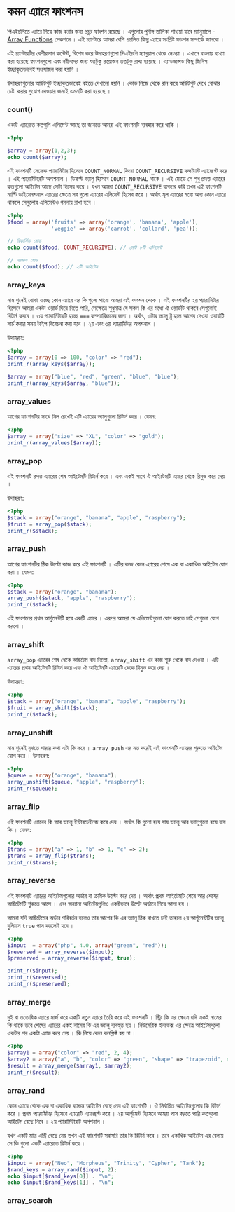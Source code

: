 # কমন এ্যারে ফাংশনস

পিএইচপিতে এ্যারে নিয়ে কাজ করার জন্য প্রচুর ফাংশন রয়েছে । এগুলোর পূর্নাঙ্গ তালিকা পাওয়া যাবে ম্যানুয়ালে - <a href="http://php.net/manual/en/ref.array.php">Array Functions</a> সেকশনে । এই চ্যাপ্টারে আমরা বেশি প্রচলিত কিছু এ্যারে সংশ্লিষ্ট ফাংশন সম্পর্কে জানবো । 

এই চ্যাপ্টারটির বেশীরভাগ কন্টেন্ট, বিশেষ করে উদাহরণগুলো পিএইচপি ম্যানুয়াল থেকে নেওয়া । এখানে বাংলায় ব্যখ্যা করা হয়েছে ফাংশনগুলো এবং নবীনদের জন্য যতটুকু প্রয়োজন ততটুকু রাখা হয়েছে । এ্যাডভান্সড কিছু জিনিস ইচ্ছাকৃতভাবেই সংযোজন করা হয়নি । 

উদাহরণগুলোর আউটপুট ইচ্ছাকৃতভাবেই বইতে দেখানো হয়নি । কোড নিজে থেকে রান করে আউটপুট দেখে বোঝার চেষ্টা করার সুযোগ দেওয়ার জন্যই এমনটি করা হয়েছে । 


### count() 

একটি এ্যারেতে কতগুলি এলিমেন্ট আছে তা জানতে আমরা এই ফাংশনটি ব্যবহার করে থাকি । 

```php
<?php

$array = array(1,2,3);
echo count($array);
```

এই ফাংশনটি সেকেন্ড প্যারামিটার হিসেবে `COUNT_NORMAL` কিংবা `COUNT_RECURSIVE` কন্সট্যান্ট এ্যাক্সেপ্ট করে । এই প্যারামিটারটি অপশনাল । ডিফল্ট ভ্যালু হিসেবে `COUNT_NORMAL` থাকে । এই মোডে সে শুধু প্রদত্ত এ্যারের কতগুলো আইটেম আছে সেটা হিসেব করে । যখন আমরা `COUNT_RECURSIVE` ব্যবহার করি তখন এই ফাংশনটি মাল্টি ডাইমেনশনাল এ্যারের ক্ষেত্রে সব গুলো এ্যারের এলিমেন্ট হিসেব করে । অর্থাৎ মূল এ্যারের মধ্যে অন্য কোন এ্যারে থাকলে সেগুলোর এলিমেন্টও গননায় রাখা হবে । 

```php
<?php
$food = array('fruits' => array('orange', 'banana', 'apple'),
              'veggie' => array('carrot', 'collard', 'pea'));

// রিকার্সিভ মোড
echo count($food, COUNT_RECURSIVE); // মোট ৮টি এলিমেন্ট 

// নরমাল মোড
echo count($food); // ২টি আইটেম
```

### array_keys

নাম শুনেই বোঝা যাচ্ছে কোন এ্যারে এর কি গুলো পাবো আমরা এই ফাংশন থেকে । এই ফাংশনটির ২য় প্যারামিটার হিসেবে আমরা একটা ওয়ার্ড দিয়ে দিতে পারি, সেক্ষেত্রে শুধুমাত্র যে সকল কি এর মধ্যে ঐ ওয়ার্ডটি থাকবে সেগুলোই রিটার্ন করবে । ৩য় প্যারামিটারটি হচ্ছে `===` কম্প্যারিজনের জন্য । অর্থাৎ, এটার ভ্যালু ট্রু হলে আগের দেওয়া ওয়ার্ডটি সার্চ করার সময় টাইপ বিবেচনা করা হবে । ২য় এবং ৩য় প্যারামিটার অপশনাল । 

উদাহরণ: 

```php
<?php
$array = array(0 => 100, "color" => "red");
print_r(array_keys($array));

$array = array("blue", "red", "green", "blue", "blue");
print_r(array_keys($array, "blue"));
```

### array_values 

আগের ফাংশনটির সাথে মিল রেখেই এটি এ্যারের ভ্যালুগুলো রিটার্ন করে । যেমন: 

```php
<?php
$array = array("size" => "XL", "color" => "gold");
print_r(array_values($array));
```

### array_pop

এই ফাংশনটি প্রদত্ত এ্যারের শেষ আইটেমটি রিটার্ন করে । এবং একই সাথে ঐ আইটেমটি এ্যারে থেকে রিমুভ করে দেয় । 

উদাহরণ: 

```php
<?php
$stack = array("orange", "banana", "apple", "raspberry");
$fruit = array_pop($stack);
print_r($stack);
```

### array_push 

আগের ফাংশনটির ঠিক উল্টো কাজ করে এই ফাংশনটি । এটির কাজ কোন এ্যারের শেষে এক বা একাধিক আইটেম যোগ করা । যেমন: 

```php
<?php
$stack = array("orange", "banana");
array_push($stack, "apple", "raspberry");
print_r($stack);
```

এই ফাংশনের প্রথম আর্গুমেন্টটি হবে একটি এ্যারে । এরপর আমরা যে এলিমেন্টগুলো যোগ করতে চাই সেগুলো যোগ করবো । 

### array_shift

`array_pop` এ্যারের শেষ থেকে আইটেম বাদ দিতো, `array_shift` এর কাজ শুরু থেকে বাদ দেওয়া । এটি এ্যারের প্রথম আইটেমটি রিটার্ন করে এবং ঐ আইটেমটি এ্যারেটি থেকে রিমুভ করে দেয় । 

উদাহরণ:

```php
<?php
$stack = array("orange", "banana", "apple", "raspberry");
$fruit = array_shift($stack);
print_r($stack);
```

### array_unshift

নাম শুনেই বুঝতে পারার কথা এটা কি করে । `array_push` এর মত করেই এই ফাংশনটি এ্যারের শুরুতে আইটেম যোগ করে । উদাহরণ: 

```php
<?php
$queue = array("orange", "banana");
array_unshift($queue, "apple", "raspberry");
print_r($queue);
```

### array_flip 

এই ফাংশনটি এ্যারের কি আর ভ্যালু ইন্টারচেইনজ করে দেয় । অর্থাৎ কি গুলো হয়ে যায় ভ্যালু আর ভ্যালুগুলো হয়ে যায় কি । যেমন: 

```php
<?php
$trans = array("a" => 1, "b" => 1, "c" => 2);
$trans = array_flip($trans);
print_r($trans);
```
### array_reverse

এই ফাংশনটি এ্যারের আইটেমগুলোর অর্ডার বা ক্রমিক উল্টো করে দেয় । অর্থাৎ প্রথম আইটেমটি শেষে আর শেষের আইটেমটি শুরুতে আসে । এবং অন্যান্য আইটেমগুলিও একইভাবে উল্টো অর্ডারে নিয়ে আসা হয় । 

আমরা যদি আইটেমের অর্ডার পরিবর্তন হলেও তার আগের কি এর ভ্যালু ঠিক রাখতে চাই তাহলে ২য় আর্গুমেন্টটির ভ্যালু বুলিয়ান `true` পাস করলেই হবে । 


```php
<?php
$input  = array("php", 4.0, array("green", "red"));
$reversed = array_reverse($input);
$preserved = array_reverse($input, true);

print_r($input);
print_r($reversed);
print_r($preserved);
```

### array_merge

দুই বা ততোধিক এ্যারে মার্জ করে একটি নতুন এ্যারে তৈরি করে এই ফাংশনটি । স্ট্রিং কি এর ক্ষেত্রে যদি একই নামের কি থাকে তবে শেষের এ্যারের একই নামের কি এর ভ্যালু ব্যবহৃত হয় । নিউমেরিক ইনডেক্স এর ক্ষেত্রে আইটেমগুলো একটার পর একটা এ্যাড করে নেয় । কি নিয়ে কোন কনফ্লিক্ট হয় না । 

```php
<?php
$array1 = array("color" => "red", 2, 4);
$array2 = array("a", "b", "color" => "green", "shape" => "trapezoid", 4);
$result = array_merge($array1, $array2);
print_r($result);
```

### array_rand 

কোন এ্যারে থেকে এক বা একাধিক র‍‍্যান্ডম আইটেম বেছে নেয় এই ফাংশনটি । ঐ নির্বাচিত আইটেমগুলোর কি রিটার্ন করে । প্রথম প্যারামিটার হিসেবে এ্যারেটি এ্যাক্সেপ্ট করে । ২য় আর্গুমেন্ট হিসেবে আমরা পাস করতে পারি কতগুলো আইটেম বেছে নিবে । ২য় প্যারামিটারটি অপশনাল । 

যখন একটি মাত্র এন্ট্রি বেছে নেয় তখন এই ফাংশনটি সরাসরি তার কি রিটার্ন করে । তবে একাধিক আইটেম এর বেলায় সে কি গুলো একটি এ্যারেতে রিটার্ন করে । 

```php
<?php
$input = array("Neo", "Morpheus", "Trinity", "Cypher", "Tank");
$rand_keys = array_rand($input, 2);
echo $input[$rand_keys[0]] . "\n";
echo $input[$rand_keys[1]] . "\n";
```

### array_search

